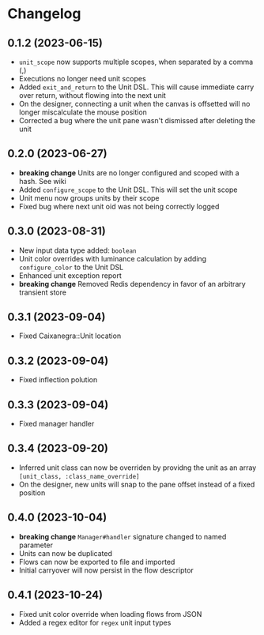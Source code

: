 # Changelog
## **0.1.2** (2023-06-15)
- `unit_scope` now supports multiple scopes, when separated by a comma (,)
- Executions no longer need unit scopes
- Added `exit_and_return` to the Unit DSL. This will cause immediate carry over return, without flowing into the next unit
- On the designer, connecting a unit when the canvas is offsetted will no longer miscalculate the mouse position
- Corrected a bug where the unit pane wasn't dismissed after deleting the unit

## **0.2.0** (2023-06-27)
- **breaking change** Units are no longer configured and scoped with a hash. See wiki
- Added `configure_scope` to the Unit DSL. This will set the unit scope
- Unit menu now groups units by their scope
- Fixed bug where next unit oid was not being correctly logged

## **0.3.0** (2023-08-31)
- New input data type added: `boolean`
- Unit color overrides with luminance calculation by adding `configure_color` to the Unit DSL
- Enhanced unit exception report
- **breaking change** Removed Redis dependency in favor of an arbitrary transient store

## **0.3.1** (2023-09-04)
- Fixed Caixanegra::Unit location

## **0.3.2** (2023-09-04)
- Fixed inflection polution

## **0.3.3** (2023-09-04)
- Fixed manager handler

## **0.3.4** (2023-09-20)
- Inferred unit class can now be overriden by providng the unit as an array `[unit_class, :class_name_override]`
- On the designer, new units will snap to the pane offset instead of a fixed position

## **0.4.0** (2023-10-04)
- **breaking change** `Manager#handler` signature changed to named parameter
- Units can now be duplicated
- Flows can now be exported to file and imported
- Initial carryover will now persist in the flow descriptor

## **0.4.1** (2023-10-24)
- Fixed unit color override when loading flows from JSON
- Added a regex editor for `regex` unit input types